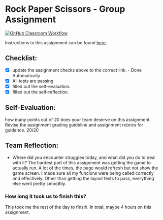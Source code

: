 Rock Paper Scissors - Group Assignment
===================================
[![GitHub Classroom Workflow](https://s///github.com/it3049c-fall22-henderson/rock-paper-scissors-emmaed1/actions/workflows/classroom.yml/badge.svg)](https://s///github.com/it3049c-fall22-henderson/rock-paper-scissors-emmaed1/actions/workflows/classroom.yml)

Instructions to this assignment can be found [here](https://it3049c.github.io/Material/Assignments/3.Rock_Paper_Scissors/).

## Checklist:
- [x] update the assignment checks above to the correct link. - Done Automatically
- [X] All tests are passing
- [X] filled out the self-evaluation.
- [X] filled out the self-reflection.

## Self-Evaluation: 
how many points out of 20 does your team deserve on this assignment. Revise the assignment grading guideline and assignment rubrics for guidance. 
20/20

## Team Reflection:
- Where did you encounter struggles today, and what did you do to deal with it?
The hardest part of this assignment was getting the game to actually run. A lot of the times, the page would refresh but not show the game screen. I made sure all my funcions were being called correctly and effectively. Other than getting the layout tests to pass, everything else went pretty smoothly. 

### How long it took us to finish this?
This took me the rest of the day to finsih. In total, maybe 4 hours on this assignment. 
